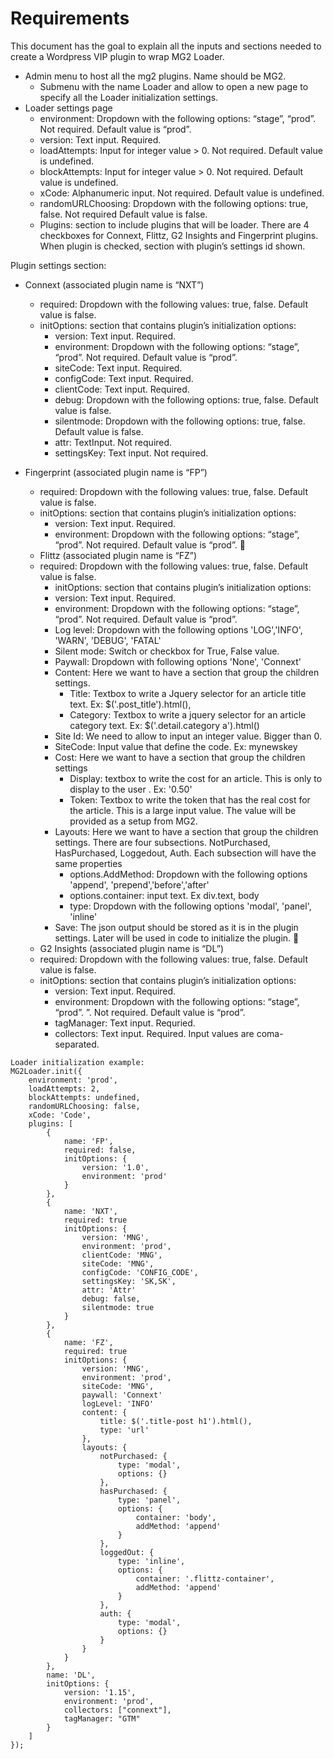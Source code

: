 # Requirements

This document has the goal to explain all the inputs and sections needed to create a Wordpress VIP plugin to wrap MG2 Loader.

* Admin menu to host all the mg2 plugins. Name should be MG2.
	* Submenu with the name Loader and allow to open a new page to specify all the Loader initialization settings.
* Loader settings page
	* environment: Dropdown with the following options: “stage”, “prod”. Not required. Default value is “prod”.
	* version: Text input. Required.
	* loadAttempts: Input for integer value > 0. Not required. Default value is undefined.
	* blockAttempts: Input for integer value > 0. Not required. Default value is undefined.
	* xCode: Alphanumeric input. Not required. Default value is undefined.
	* randomURLChoosing: Dropdown with the following options: true, false. Not required Default value is false.
	* Plugins: section to include plugins that will be loader. There are 4 checkboxes for Connext, Flittz, G2 Insights and Fingerprint plugins. When plugin is checked, section with plugin’s settings id shown.

Plugin settings section:
* Connext (associated plugin name is “NXT”)
	* required: Dropdown with the following values: true, false. Default value is false.
	* initOptions: section that contains plugin’s initialization options:
		* version: Text input. Required.
		* environment: Dropdown with the following options: “stage”, “prod”. Not required. Default value is “prod”.
		* siteCode: Text input. Required.
		* configCode: Text input. Required.
		* clientCode: Text input. Required.
		* debug: Dropdown with the following options: true, false. Default value is false.
		* silentmode: Dropdown with the following options: true, false. Default value is false.
		* attr: TextInput. Not required.
		* settingsKey: Text input. Not required.

* Fingerprint (associated plugin name is “FP”)
	* required: Dropdown with the following values: true, false. Default value is false.
	* initOptions: section that contains plugin’s initialization options:
		* version: Text input. Required.
		* environment: Dropdown with the following options: “stage”, “prod”. Not required. Default value is “prod”.

	* Flittz (associated plugin name is “FZ”)
	* required: Dropdown with the following values: true, false. Default value is false.
		* initOptions: section that contains plugin’s initialization options:
		* version: Text input. Required.
		* environment: Dropdown with the following options: “stage”, “prod”. Not required. Default value is “prod”.
		* Log level: Dropdown with the following options 'LOG','INFO', 'WARN', 'DEBUG', 'FATAL'
		* Silent mode: Switch or checkbox for True, False value.
		* Paywall: Dropdown with following options 'None', 'Connext'
		* Content: Here we want to have a section that group the children settings.
			* Title: Textbox to write a Jquery selector for an article title text. Ex: $('.post_title').html(),
			* Category: Textbox to write a jquery selector for an article category text. Ex: $('.detail.category a').html()
		* Site Id: We need to allow to input an integer value. Bigger than 0.
		* SiteCode: Input value that define the code. Ex: mynewskey
		* Cost: Here we want to have a section that group the children settings
			* Display: textbox to write the cost for an article. This is only to display to the user . Ex: '0.50'
			* Token: Textbox to write the token that has the real cost for the article. This is a large input value. The value will be provided as a setup from MG2.
		* Layouts: Here we want to have a section that group the children settings. There are four subsections. NotPurchased, HasPurchased, Loggedout, Auth. Each subsection will have the same properties
			* options.AddMethod: Dropdown with the following options 'append', 'prepend','before','after'
			* options.container: input text. Ex div.text, body
			* type: Dropdown with the following options 'modal', 'panel', 'inline'
		* Save: The json output should be stored as it is in the plugin settings. Later will be used in code to initialize the plugin.

	* G2 Insights (associated plugin name is “DL”)
	* required: Dropdown with the following values: true, false. Default value is false.
	* initOptions: section that contains plugin’s initialization options:
		* version: Text input. Required.
		* environment: Dropdown with the following options: “stage”, “prod”. ”. Not required. Default value is “prod”.
		* tagManager: Text input. Requried.
		* collectors: Text input. Required. Input values are coma-separated.

```
Loader initialization example:
MG2Loader.init({
	environment: 'prod',
	loadAttempts: 2,
	blockAttempts: undefined,
	randomURLChoosing: false,
	xCode: 'Code',
	plugins: [
		{
			name: 'FP',
			required: false,
			initOptions: {
				version: '1.0',
				environment: 'prod'
			}
		},
		{
			name: 'NXT',
			required: true
			initOptions: {
				version: 'MNG',
				environment: 'prod',
				clientCode: 'MNG',
				siteCode: 'MNG',
				configCode: 'CONFIG_CODE',
				settingsKey: 'SK,SK',
				attr: 'Attr'
				debug: false,
				silentmode: true
			}
		},
		{
			name: 'FZ',
			required: true
			initOptions: {
				version: 'MNG',
				environment: 'prod',
				siteCode: 'MNG',
				paywall: 'Connext'
				logLevel: 'INFO'
				content: {
					title: $('.title-post h1').html(),
					type: 'url'
				},
				layouts: {
					notPurchased: {
						type: 'modal',
						options: {}
					},
					hasPurchased: {
						type: 'panel',
						options: {
							container: 'body',
							addMethod: 'append'
						}
					},
					loggedOut: {
						type: 'inline',
						options: {
							container: '.flittz-container',
							addMethod: 'append'
						}
					},
					auth: {
						type: 'modal',
						options: {}
					}
				}
			}
		},
		name: 'DL',
		initOptions: {
			version: '1.15',
			environment: 'prod',
			collectors: ["connext"],
			tagManager: "GTM"
		}
	]
});
```
